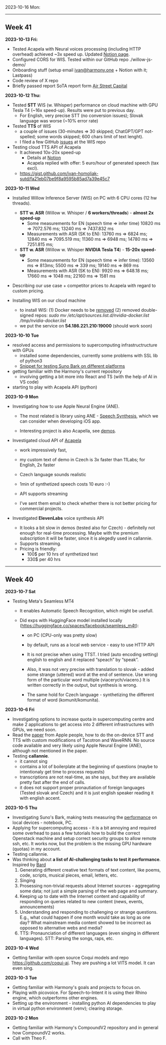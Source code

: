 2023-10-16 Mon: 

---

## Week 41

**2023-10-13 Fri:**
- Tested Acapela with Neural voices processing (including HTTP overhead) achieved ~3x speed up. Updated [Notion page](https://hill-baron-ebd.notion.site/Acapela-STT-26e27193c8534b6cb7af7db37bf925a8?pvs=4).
- Configured CORS for WIS. Tested within our GitHub repo ./willow-js-demo/
- Onboarding stuff (setup email ivan@harmony.one + Notion with it; Lastpass)
- Code review of X repo
- Briefly passed report SoTA report form [Air Street Capital](https://docs.google.com/presentation/d/156WpBF_rGvf4Ecg19oM1fyR51g4FAmHV3Zs0WLukrLQ/edit#slide=id.g24daeb7f4f0_0_3373)

**2023-10-12 Thu:**
  - Tested **STT** WIS (w. Whisper) performance on cloud machine with GPU Tesla T4 (~16x speed-up). Results were put to previous day. 
    - For English, very precise STT (no conversion issues); Slovak language was worse (~10% error rate)
  - Tested **TTS** of WIS 
    - a couple of issues (30-minutes => 30 skipped; ChatGPT/GPT not-spelled; some words skipped; 600 chars limit of text lenght).
    - I filed a few GitHub [issues](https://github.com/toverainc/willow-inference-server/issues/created_by/ivan-homoliak-sutd) at the WIS repo
  - Testing cloud TTS API of Acapela
    - It achieved 10x-20x speed-up
      - Details at [Notion](https://www.notion.so/Acapela-STT-26e27193c8534b6cb7af7db37bf925a8?pvs=4)
      - Acapela replied with offer: 5 euro/hour of generated speech (tax excl).
    - https://gist.github.com/ivan-homoliak-sutd/fa21eb07be9f8a9595b85ad7a39e45c7

**2023-10-11 Wed** 
- Installed Willow Inference Server (WIS) on PC with 6 CPU cores (12 hw threads). 
  - **STT w. ASR** (Willow w. Whisper / **6 workers/threads**) -  **almost 2x speed-up**
    - Some measurements for EN  (speech time => infer time) 10820 ms => 7072.576 ms; 13240 ms => 7437.832 ms
    - Measurements with ASR (SK to EN): 13760 ms => 6824 ms; 12840 ms => 7095.519 ms; 11360 ms => 6948 ms; 14780 ms => 7251.815 ms; 
  - **STT w. ASR** (Willow w. Whisper **NVIDIA Tesla T4**) - **15-20x speed-up**
    - Some measurements for EN  (speech time => infer time): 13560 ms => 813ms; 5500 ms => 339 ms; 19140 ms => 869 ms
    - Measurements with ASR (SK to EN): 9920 ms => 648.18 ms; 17660 ms => 1048 ms; 22160 ms => 1581 ms

- Describing our use case + competitor prices to Acapela with regard to custom pricing. 
- Installing WIS on our cloud machine 
  - to install WIS: 
    (1) Docker needs to be [removed](https://g.co/bard/share/73fa269c3f23)
    (2) removed double-signed repos:  *sudo mv /etc/apt/sources.list.d/nvidia-docker.list /tmp/nvidia-docker.list*
  - we put the service on **54.186.221.210:19000** (should work soon)

**2023-10-10 Tue**
- resolved access and permissions to supercomputing infrastructructure with GPUs
  - installed some dependencies, currently some problems with SSL lib of python3
  - [Snippet for testing Suno Bark on different platforms](https://gist.github.com/ivan-homoliak-sutd/4be715812314668603ac780c72f11f04)
- getting familiar with the Harmony's current repository
  - involving getting a bit more into React and TS (with the help of AI in VS code)
- starting to play with Acapela API (python)


**2023-10-9 Mon**
- Investigating how to use Apple Neural Engine (ANE). 
  
  - The most related is library using ANE - [Speech Synthesis](https://developer.apple.com/documentation/avfoundation/speech_synthesis "smartCard-inline"), which we can consider when developing iOS app.

   - Interesting project is also Acapella, see [demos](https://www.acapela-group.com/demos/ "smartCard-inline").
 
- Investigated cloud API of [Acapela](https://www.acapela-group.com/demos/)
  -  work impressively fast,

  - my custom text of demo in Czech is 3x faster than 11Labs; for English, 2x faster

  - Czech language sounds realistic

  - 1min of synthetized speech costs 10 euro :-)

  - API supports streaming
  - I’ve sent them email to check whether there is not better pricing for commercial projects.

- Investigated **ElevenLabs** voice synthesis API
  - It looks a bit slow in demos (tested also for Czech) - definitelly not enough for real-time processing. Maybe with the premium subscription it will be faster, since it is alegedly used in callannie.
  - Supports streaming.
  - Pricing is friendly:
    - 100$ per 10 hrs of synthetized text
    - 330$ per 40 hrs

---

## Week 40 

**2023-10-7 Sat**
- Testing Meta's Seamless MT4
  - It enables Automatic Speech Recognition, which might be usefull.

  - Did exps with HuggingFace model installed locally (https://huggingface.co/spaces/facebook/seamless_m4t):
    - on PC (CPU-only was pretty slow)
    - by default, runs as a local web service - easy to use HTTP API  

    - It is not precise when using TTST. I tried (auto encoding setting) english to english and it replaced “speach” by “speak”.

    - Also, it was not very precise with translation to slovak - added some strange (uttered) word at the end of sentence. Use wrong form of the particular word multiple (viacerych/viacero.) It is written correctly in the output, but synthesis is wrong. 
    - The same hold for Czech language - synthetizing the different format of word (komunit/komunita).

**2023-10-6 Fri**
- Investigating options to increase quota in supercomputing centre and make 2 applications to get access into 2 different infrastructures with GPUs, we need soon. 
- Read the [paper](https://arxiv.org/pdf/2109.08710.pdf) from Apple people, how to do the on-device STT and TTS with custom modifications of Tacotron and WaveRNN. No source code available and very likely using Apple Neural Engine (ANE), although not mentioned in the paper.
- Testing **callannie**.
  - it cannot sing
  - contains a lot of boilerplate at the beginning of questions (maybe to intentionaly get time to process requests)
  - transcriptions are not real-time, as she says, but they are available pretty fast after the end of calls.
  - it does not support proper pronautiation of foreign languages (Tested slovak and Czech) and it is just english speaker reading it with english accent.

**2023-10-5 Thu**
- Investigating Suno's Bark, making tests measuring the [performance](https://docs.google.com/spreadsheets/d/19K1Z4wuYO1eUxwAzibDi4KdvOYjIWkoMsai8dqHaOXE/edit#gid=0) on local devices - notebook, PC. 
- Applying for supercomputing access - it is a bit annoying and required some overhead to pass a few tutorials how to build the correct Openstack machine and setup correct security groups to allow remote ssh, etc. It works now, but the problem is the missing GPU hardware (quotas) in my account.
- Testing callannie.
- Was thinking about **a list of AI-challenging tasks to test it performance**. Inspired by [Bard](https://bard.google.com/share/a0169941d76e)
  1. Generating different creative text formats of text content, like poems, code, scripts, musical pieces, email, letters, etc.
  2. Singing
  3. Prosessing non-trivial requests about Internet sources - aggregating some data; not just a simple parsing of the web page and summary.
  4.  Keeping up to date with the Internet content and capability of responding on queries related to new content (news, events, announcements)
  5. Understanding and responding to challenging or strange questions. E.g., what could happen if one month would take as long as one day? What mainstream media content showed to be incorrect as opposed to alternative webs and media?
  6.  TTS: Pronaunciation of different languages (even singing in different languages). STT: Parsing the songs, raps, etc.

**2023-10-4 Wed**
- Getting familiar with open source Coqui models and repo https://github.com/coqui-ai. They are pushing a lot VITS model. It can even sing.
  

**2023-10-3 Tue**
- Getting familiar with Harmony's goals and projects to focus on.
- Playing with picovoice. For Speech-to-Intent it is using their Rhino engine, which outperforms other engines.
- Setting up the environment - installing python  AI dependencies to play in virtual python environment (venv); clearing storage.

**2023-10-2 Mon**
- Getting familiar with Harmony's CompoundV2 repository and in general how CompoundV2 works. 
- Call with Theo F.


